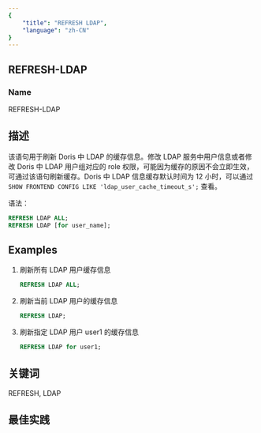 ```yaml
---
{
    "title": "REFRESH LDAP",
    "language": "zh-CN"
}
---
```


<!--
Licensed to the Apache Software Foundation (ASF) under one
or more contributor license agreements.  See the NOTICE file
distributed with this work for additional information
regarding copyright ownership.  The ASF licenses this file
to you under the Apache License, Version 2.0 (the
"License"); you may not use this file except in compliance
with the License.  You may obtain a copy of the License at

  http://www.apache.org/licenses/LICENSE-2.0

Unless required by applicable law or agreed to in writing,
software distributed under the License is distributed on an
"AS IS" BASIS, WITHOUT WARRANTIES OR CONDITIONS OF ANY
KIND, either express or implied.  See the License for the
specific language governing permissions and limitations
under the License.
-->

## REFRESH-LDAP

### Name



REFRESH-LDAP




## 描述

该语句用于刷新 Doris 中 LDAP 的缓存信息。修改 LDAP 服务中用户信息或者修改 Doris 中 LDAP 用户组对应的 role 权限，可能因为缓存的原因不会立即生效，可通过该语句刷新缓存。Doris 中 LDAP 信息缓存默认时间为 12 小时，可以通过 `SHOW FRONTEND CONFIG LIKE 'ldap_user_cache_timeout_s';` 查看。

语法：

```sql
REFRESH LDAP ALL;
REFRESH LDAP [for user_name];
```

## Examples

1. 刷新所有 LDAP 用户缓存信息

    ```sql
    REFRESH LDAP ALL;
    ```

2. 刷新当前 LDAP 用户的缓存信息

    ```sql
    REFRESH LDAP;
    ```

3. 刷新指定 LDAP 用户 user1 的缓存信息

    ```sql
    REFRESH LDAP for user1;
    ```

## 关键词

REFRESH, LDAP

## 最佳实践

